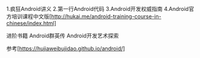 1.疯狂Android讲义
2.第一行Android代码
3.Android开发权威指南
4.Android官方培训课程中文版[http://hukai.me/android-training-course-in-chinese/index.html]


进阶书籍
Android群英传
Android开发艺术探索


参考[https://hujiaweibujidao.github.io/android/]
